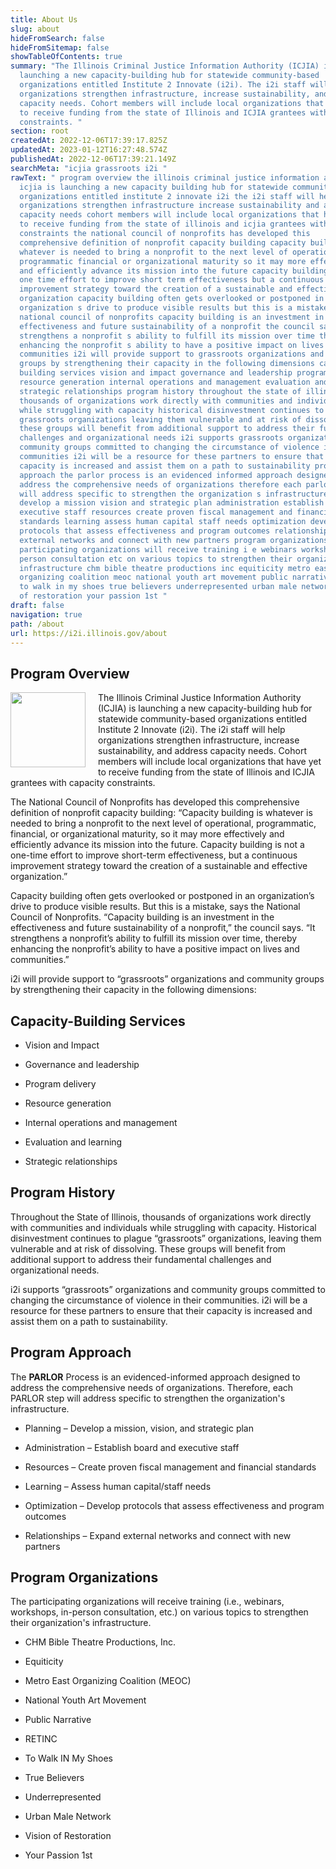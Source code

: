 ```yaml
---
title: About Us
slug: about
hideFromSearch: false
hideFromSitemap: false
showTableOfContents: true
summary: "The Illinois Criminal Justice Information Authority (ICJIA) is
  launching a new capacity-building hub for statewide community-based
  organizations entitled Institute 2 Innovate (i2i). The i2i staff will help
  organizations strengthen infrastructure, increase sustainability, and address
  capacity needs. Cohort members will include local organizations that have yet
  to receive funding from the state of Illinois and ICJIA grantees with capacity
  constraints. "
section: root
createdAt: 2022-12-06T17:39:17.825Z
updatedAt: 2023-01-12T16:27:48.574Z
publishedAt: 2022-12-06T17:39:21.149Z
searchMeta: "icjia grassroots i2i "
rawText: " program overview the illinois criminal justice information authority
  icjia is launching a new capacity building hub for statewide community based
  organizations entitled institute 2 innovate i2i the i2i staff will help
  organizations strengthen infrastructure increase sustainability and address
  capacity needs cohort members will include local organizations that have yet
  to receive funding from the state of illinois and icjia grantees with capacity
  constraints the national council of nonprofits has developed this
  comprehensive definition of nonprofit capacity building capacity building is
  whatever is needed to bring a nonprofit to the next level of operational
  programmatic financial or organizational maturity so it may more effectively
  and efficiently advance its mission into the future capacity building is not a
  one time effort to improve short term effectiveness but a continuous
  improvement strategy toward the creation of a sustainable and effective
  organization capacity building often gets overlooked or postponed in an
  organization s drive to produce visible results but this is a mistake says the
  national council of nonprofits capacity building is an investment in the
  effectiveness and future sustainability of a nonprofit the council says it
  strengthens a nonprofit s ability to fulfill its mission over time thereby
  enhancing the nonprofit s ability to have a positive impact on lives and
  communities i2i will provide support to grassroots organizations and community
  groups by strengthening their capacity in the following dimensions capacity
  building services vision and impact governance and leadership program delivery
  resource generation internal operations and management evaluation and learning
  strategic relationships program history throughout the state of illinois
  thousands of organizations work directly with communities and individuals
  while struggling with capacity historical disinvestment continues to plague
  grassroots organizations leaving them vulnerable and at risk of dissolving
  these groups will benefit from additional support to address their fundamental
  challenges and organizational needs i2i supports grassroots organizations and
  community groups committed to changing the circumstance of violence in their
  communities i2i will be a resource for these partners to ensure that their
  capacity is increased and assist them on a path to sustainability program
  approach the parlor process is an evidenced informed approach designed to
  address the comprehensive needs of organizations therefore each parlor step
  will address specific to strengthen the organization s infrastructure planning
  develop a mission vision and strategic plan administration establish board and
  executive staff resources create proven fiscal management and financial
  standards learning assess human capital staff needs optimization develop
  protocols that assess effectiveness and program outcomes relationships expand
  external networks and connect with new partners program organizations the
  participating organizations will receive training i e webinars workshops in
  person consultation etc on various topics to strengthen their organization s
  infrastructure chm bible theatre productions inc equiticity metro east
  organizing coalition meoc national youth art movement public narrative retinc
  to walk in my shoes true believers underrepresented urban male network vision
  of restoration your passion 1st "
draft: false
navigation: true
path: /about
url: https://i2i.illinois.gov/about
---
```


## Program Overview 

<img src="https://agency.icjia-api.cloud/uploads/i2i_logo_text_small_6ff6ea89a9.png" style="float: left; padding-right: 20px; padding-bottom: 10px;" width="120">

The Illinois Criminal Justice Information Authority (ICJIA) is launching a new capacity-building hub for statewide community-based organizations entitled Institute 2 Innovate (i2i). The i2i staff will help organizations strengthen infrastructure, increase sustainability, and address capacity needs. Cohort members will include local organizations that have yet to receive funding from the state of Illinois and ICJIA grantees with capacity constraints. 

The National Council of Nonprofits has developed this comprehensive definition of nonprofit capacity building: “Capacity building is whatever is needed to bring a nonprofit to the next level of operational, programmatic, financial, or organizational maturity, so it may more effectively and efficiently advance its mission into the future. Capacity building is not a one-time effort to improve short-term effectiveness, but a continuous improvement strategy toward the creation of a sustainable and effective organization.” 

Capacity building often gets overlooked or postponed in an organization’s drive to produce visible results. But this is a mistake, says the National Council of Nonprofits. “Capacity building is an investment in the effectiveness and future sustainability of a nonprofit,” the council says. “It strengthens a nonprofit’s ability to fulfill its mission over time, thereby enhancing the nonprofit’s ability to have a positive impact on lives and communities.” 

i2i will provide support to “grassroots” organizations and community groups by strengthening their capacity in the following dimensions:  

## Capacity-Building Services

- Vision and Impact 

- Governance and leadership 

- Program delivery 

- Resource generation 

- Internal operations and management 

- Evaluation and learning 

- Strategic relationships 

## Program History  

Throughout the State of Illinois, thousands of organizations work directly with communities and individuals while struggling with capacity. Historical disinvestment continues to plague “grassroots” organizations, leaving them vulnerable and at risk of dissolving. These groups will benefit from additional support to address their fundamental challenges and organizational needs. 

i2i supports “grassroots” organizations and community groups committed to changing the circumstance of violence in their communities. i2i will be a resource for these partners to ensure that their capacity is increased and assist them on a path to sustainability. 

## Program Approach  

The **PARLOR** Process is an evidenced-informed approach designed to address the comprehensive needs of organizations. Therefore, each PARLOR step will address specific to strengthen the organization's infrastructure.  

- Planning – Develop a mission, vision, and strategic plan 

- Administration – Establish board and executive staff 

- Resources – Create proven fiscal management and financial standards 

- Learning – Assess human capital/staff needs 

- Optimization – Develop protocols that assess effectiveness and program outcomes 

- Relationships – Expand external networks and connect with new partners 

## Program Organizations  

The participating organizations will receive training (i.e., webinars, workshops, in-person consultation, etc.) on various topics to strengthen their organization's infrastructure. 

- CHM Bible Theatre Productions, Inc. 

- Equiticity 

- Metro East Organizing Coalition (MEOC) 

- National Youth Art Movement 

- Public Narrative 

- RETINC 

- To Walk IN My Shoes 

- True Believers 

- Underrepresented 

- Urban Male Network 

- Vision of Restoration 

- Your Passion 1st 
